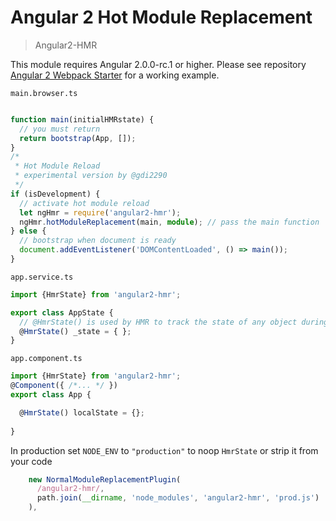 # Angular 2 Hot Module Replacement
> Angular2-HMR


This module requires Angular 2.0.0-rc.1 or higher. Please see repository [Angular 2 Webpack Starter](https://github.com/angularclass/angular2-webpack-starter) for a working example. 

`main.browser.ts`
```typescript

function main(initialHMRstate) {
  // you must return
  return bootstrap(App, []);
}
/*
 * Hot Module Reload
 * experimental version by @gdi2290
 */
if (isDevelopment) {
  // activate hot module reload
  let ngHmr = require('angular2-hmr');
  ngHmr.hotModuleReplacement(main, module); // pass the main function
} else {
  // bootstrap when document is ready
  document.addEventListener('DOMContentLoaded', () => main());
}
```
`app.service.ts`
```typescript
import {HmrState} from 'angular2-hmr';

export class AppState {
  // @HmrState() is used by HMR to track the state of any object during a hot module replacement
  @HmrState() _state = { };
}
```

`app.component.ts`
```typescript
import {HmrState} from 'angular2-hmr';
@Component({ /*... */ })
export class App {

  @HmrState() localState = {};
    
}
```


In production set `NODE_ENV` to `"production"` to noop `HmrState` or strip it from your code
```typescript
    new NormalModuleReplacementPlugin(
      /angular2-hmr/,
      path.join(__dirname, 'node_modules', 'angular2-hmr', 'prod.js')
    ),
```
